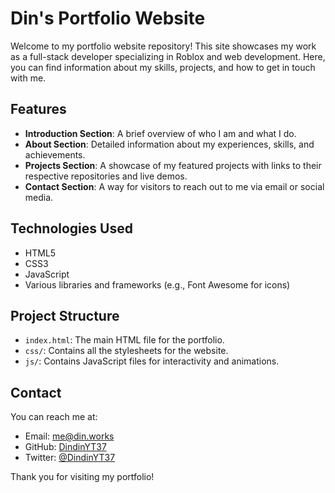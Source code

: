 # Din's Portfolio Website

Welcome to my portfolio website repository! This site showcases my work as a full-stack developer specializing in Roblox and web development. Here, you can find information about my skills, projects, and how to get in touch with me.

## Features

- **Introduction Section**: A brief overview of who I am and what I do.
- **About Section**: Detailed information about my experiences, skills, and achievements.
- **Projects Section**: A showcase of my featured projects with links to their respective repositories and live demos.
- **Contact Section**: A way for visitors to reach out to me via email or social media.

## Technologies Used

- HTML5
- CSS3
- JavaScript
- Various libraries and frameworks (e.g., Font Awesome for icons)

## Project Structure

- `index.html`: The main HTML file for the portfolio.
- `css/`: Contains all the stylesheets for the website.
- `js/`: Contains JavaScript files for interactivity and animations.

## Contact

You can reach me at:
- Email: me@din.works
- GitHub: [DindinYT37](https://github.com/DindinYT37)
- Twitter: [@DindinYT37](https://x.com/dindinyt37)

Thank you for visiting my portfolio!